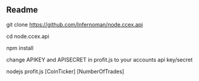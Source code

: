 Readme
-------------
git clone https://github.com/Infernoman/node.ccex.api

cd node.ccex.api

npm install

change APIKEY and APISECRET in profit.js to your accounts api key/secret

nodejs profit.js [CoinTicker] [NumberOfTrades]
